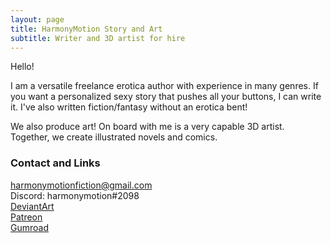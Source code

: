 ```yaml
---
layout: page
title: HarmonyMotion Story and Art
subtitle: Writer and 3D artist for hire
---
```

Hello!

I am a versatile freelance erotica author with experience in many genres. If you want a personalized sexy story that pushes all your buttons, I can write it. I've also written fiction/fantasy without an erotica bent!

We also produce art! On board with me is a very capable 3D artist. Together, we create illustrated novels and comics.

### Contact and Links
harmonymotionfiction@gmail.com  
Discord: harmonymotion#2098  
[DeviantArt](https://www.deviantart.com/harmonymotion)  
[Patreon](https://www.patreon.com/harmonymotion)  
[Gumroad](https://harmonymotion.gumroad.com)  
